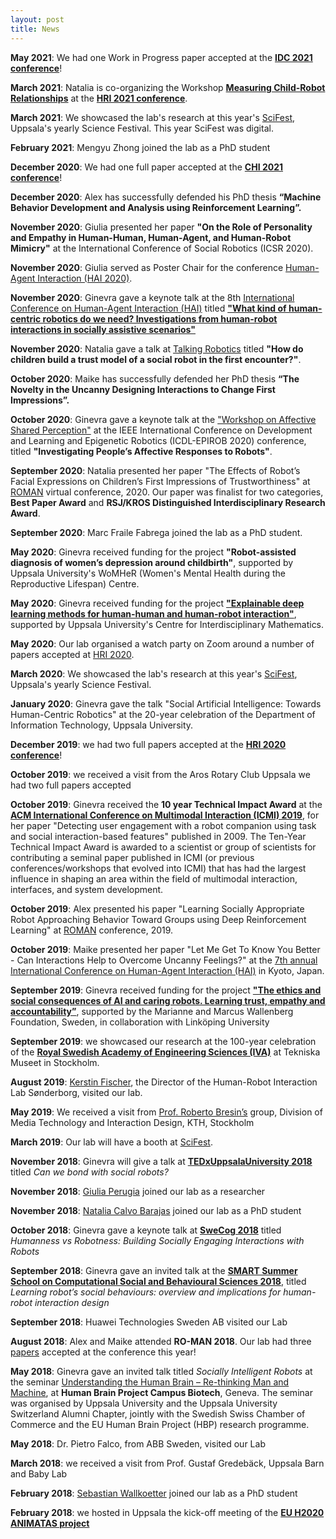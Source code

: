 ```yaml
---
layout: post
title: News
---
```

**May 2021**: We had one Work in Progress paper accepted at the [**IDC 2021 conference**](https://idc.acm.org/2021/)! 

**March 2021**: Natalia is co-organizing the Workshop [**Measuring Child-Robot Relationships**](https://child-robot-interaction.github.io) at the [**HRI 2021 conference**](https://humanrobotinteraction.org/2021/).

**March 2021**: We showcased the lab's research at this year's [SciFest](https://www.scifest.uu.se), Uppsala's yearly Science Festival. This year SciFest was digital. 

**February 2021**: Mengyu Zhong joined the lab as a PhD student

**December 2020**: We had one full paper accepted at the [**CHI 2021 conference**](https://chi2021.acm.org)! 
 
**December 2020**: Alex has successfully defended his PhD thesis **“Machine Behavior Development and Analysis using Reinforcement Learning”.**

**November 2020**: Giulia presented her paper **"On the Role of Personality and Empathy in Human-Human, Human-Agent, and Human-Robot Mimicry"** at the International Conference of Social Robotics (ICSR 2020).

**November 2020**: Giulia served as Poster Chair for the conference [Human-Agent Interaction (HAI 2020)](http://hai-conference.net/hai2020/keynote-speakers/).

**November 2020**: Ginevra gave a keynote talk at the 8th [International Conference on Human-Agent Interaction (HAI)](http://hai-conference.net/hai2020/keynote-speakers/) titled [**"What kind of human-centric robotics do we need? Investigations from human-robot interactions in socially assistive scenarios"**](https://dl.acm.org/doi/abs/10.1145/3406499.3422313)

**November 2020**: Natalia gave a talk at [Talking Robotics](https://talking-robotics.github.io/session_details/natalia.html) titled **"How do children build a trust model of a social robot in the first encounter?"**. 

**October 2020**: Maike has successfully defended her PhD thesis **“The Novelty in the Uncanny Designing Interactions to Change First Impressions”.**

**October 2020**: Ginevra gave a keynote talk at the ["Workshop on Affective Shared Perception"](https://www.whisperproject.eu/wasp2020) at the IEEE International Conference on Development and Learning and Epigenetic Robotics (ICDL-EPIROB 2020) conference, titled **"Investigating People’s Affective Responses to Robots"**.

**September 2020**: Natalia presented her paper "The Effects of Robot’s Facial Expressions on Children’s First Impressions of Trustworthiness" at <a class="news-link" href="http://ro-man2020.unina.it/index.php">ROMAN</a> virtual conference, 2020. Our paper was finalist for two categories, **Best Paper Award** and **RSJ/KROS Distinguished Interdisciplinary Research Award**. 

**September 2020**: Marc Fraile Fabrega joined the lab as a PhD student.

**May 2020**: Ginevra received funding for the project **"Robot-assisted diagnosis of women’s depression around childbirth"**, supported by Uppsala University's WoMHeR (Women's Mental Health during the Reproductive Lifespan) Centre.

**May 2020**: Ginevra received funding for the project [**"Explainable deep learning methods for human-human and human-robot interaction"**](https://www.math.uu.se/research/cim/), supported by Uppsala University's Centre for Interdisciplinary Mathematics.

**May 2020**: Our lab organised a watch party on Zoom around a number of papers accepted at [HRI 2020](http://humanrobotinteraction.org/2020/).

**March 2020**: We showcased the lab's research at this year's [SciFest](https://www.scifest.uu.se), Uppsala's yearly Science Festival.

**January 2020**: Ginevra gave the talk "Social Artificial Intelligence: Towards Human-Centric Robotics" at the 20-year celebration of the Department of Information Technology, Uppsala University.

**December 2019**: we had two full papers accepted at the [**HRI 2020 conference**](https://humanrobotinteraction.org/2020/)! 

**October 2019**: we received a visit from the Aros Rotary Club Uppsala we had two full papers accepted 

**October 2019**: Ginevra received the **10 year Technical Impact Award** at the [**ACM International Conference on Multimodal Interaction (ICMI) 2019**](http://icmi.acm.org/2019/), for her paper "Detecting user engagement with a robot companion using task and social interaction-based features" published in 2009.
The Ten-Year Technical Impact Award  is awarded to a scientist or group of scientists for contributing a seminal paper published in ICMI (or previous conferences/workshops that evolved into ICMI) that has had the largest influence in shaping an area within the field of multimodal interaction, interfaces, and system development.

**October 2019**: Alex presented his paper "Learning Socially Appropriate Robot Approaching Behavior Toward Groups using Deep Reinforcement Learning" at <a class="news-link" href="http://ro-man2019.org/">ROMAN</a> conference, 2019.

**October 2019**: Maike presented her paper "Let Me Get To Know You Better - Can Interactions Help to Overcome Uncanny Feelings?" at the <a class="news-link" href="http://hai-conference.net/hai2019/">7th annual International Conference on Human-Agent Interaction (HAI)</a> in Kyoto, Japan.

**September 2019**: Ginevra received funding for the project [**"The ethics and social consequences of AI and caring robots. Learning trust, empathy and accountability”**](http://wasp-hs.org/), supported by the Marianne and Marcus Wallenberg Foundation, Sweden, in collaboration with Linköping University

**September 2019**: we showcased our research at the 100-year celebration of the [**Royal Swedish Academy of Engineering Sciences (IVA)**](https://www.iva.se/iva-in-english1/) at Tekniska Museet in Stockholm.

**August 2019**: [Kerstin Fischer](https://www.sdu.dk/en/om_sdu/institutter_centre/idk/projekter/human-robot+interaction/research+team/kerstin+fischer), the Director of the Human-Robot Interaction Lab Sønderborg, visited our lab.

**May 2019**: We received a visit from [Prof. Roberto Bresin’s](https://www.kth.se/profile/roberto) group, Division of Media Technology and Interaction Design, KTH, Stockholm

**March 2019**: Our lab will have a booth at [SciFest](https://www.scifest.uu.se).

**November 2018**: Ginevra will give a talk at [**TEDxUppsalaUniversity 2018**](https://tedxuppsalauniversity.com/speakers/) titled *Can we bond with social robots?*


**November 2018**: [Giulia Perugia](https://usr-lab.github.io/people/) joined our lab as a researcher

**November 2018**: [Natalia Calvo Barajas](https://usr-lab.github.io/people/) joined our lab as a PhD student 


**October 2018**: Ginevra gave a keynote talk at [**SweCog 2018**](http://www.swecog.se/conference/2018/) titled *Humanness vs Robotness: Building Socially Engaging Interactions with Robots*


**September 2018**: Ginevra gave an invited talk at the [**SMART Summer School on  Computational Social and Behavioural Sciences 2018**](http://www.animatas.eu/index.php?perma=smart_school), titled *Learning robot’s social behaviours: overview and implications for human-robot interaction design*

**September 2018**: Huawei Technologies Sweden AB visited our Lab

**August 2018**: Alex and Maike attended **RO-MAN 2018**. Our lab had three [papers](https://usr-lab.github.io/publications/) accepted at the conference this year!

**May 2018**: Ginevra gave an invited talk titled *Socially Intelligent Robots* at the seminar [Understanding the Human Brain – Re-thinking Man and Machine](http://www.uu.se/en/news-media/news/article/?id=10680&area=2,4,5,7,16&typ=artikel&lang=en), at **Human Brain Project Campus Biotech**, Geneva. The seminar was organised by Uppsala University and the Uppsala University Switzerland Alumni Chapter, jointly with the Swedish Swiss Chamber of Commerce and the EU Human Brain Project (HBP) research programme. 

**May 2018**: Dr. Pietro Falco, from ABB Sweden, visited our Lab

**March 2018**: we received a visit from Prof. Gustaf Gredebäck, Uppsala Barn and Baby Lab

**February 2018**: [Sebastian Wallkoetter](https://usr-lab.github.io/people/) joined our lab as a PhD student


**February 2018**: we hosted in Uppsala the kick-off meeting of the [**EU H2020 ANIMATAS project**](http://www.animatas.eu/)
